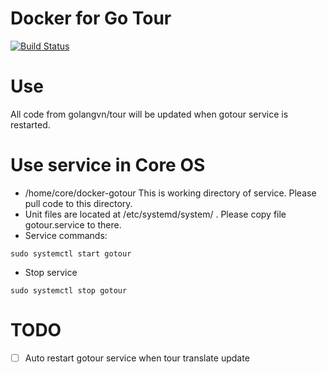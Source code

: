 # Docker for Go Tour
[![Build Status](https://travis-ci.org/golangvn/docker-gotour.svg?branch=master)](https://travis-ci.org/golangvn/docker-gotour)

# Use
All code from golangvn/tour will be updated when gotour service is restarted.

# Use service in Core OS
- /home/core/docker-gotour This is working directory of service. Please pull code to this directory.
- Unit files are located at /etc/systemd/system/ . Please copy file gotour.service to there.
- Service commands:
```
sudo systemctl start gotour
```
- Stop service
```
sudo systemctl stop gotour
```

# TODO
- [ ] Auto restart gotour service when tour translate update
